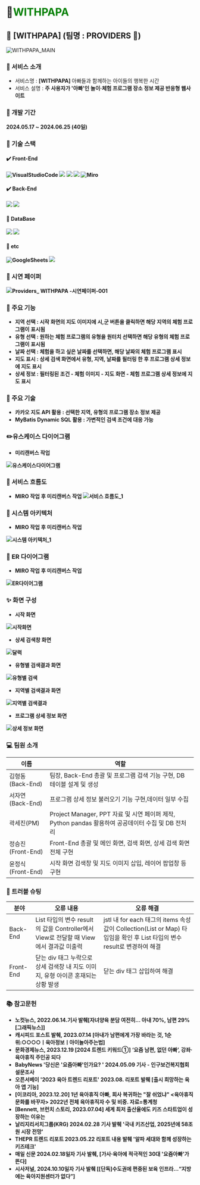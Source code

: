 # :baby_chick:<span style="color:green">**WITHPAPA** </span>
## :baby_chick: [WITHPAPA] (팀명 : PROVIDERS :raised_hands:)
![WITHPAPA_MAIN](https://github.com/smhrd-teamproviders/withpapa/assets/167040692/ca516de4-c653-47a2-885c-7d7d0fb872ea)

### :open_file_folder: 서비스 소개
- 서비스명 : <b>[WITHPAPA] </b> 아빠들과 함께하는 아이들의 행복한 시간
- 서비스 설명 : <b>주 사용자가 '아빠'인 놀이·체험 프로그램 장소 정보 제공 반응형 웹사이트
  <br>
### :calendar: 개발 기간 
<b> 2024.05.17 ~ 2024.06.25 (40일)


### :wrench: 기술 스택
#### :heavy_check_mark: Front-End

![VisualStudioCode](https://img.shields.io/badge/Visual_Studio_Code-0078D4?style=for-the-badge&logo=visual%20studio%20code&logoColor=white)
<img src="https://img.shields.io/badge/css-1572B6?style=for-the-badge&logo=css3&logoColor=white">
<img src="https://img.shields.io/badge/html5-E34F26?style=for-the-badge&logo=html5&logoColor=white">
<img src="https://img.shields.io/badge/javascript-F7DF1E?style=for-the-badge&logo=javascript&logoColor=black">
![Miro](https://img.shields.io/badge/Miro-050038?style=for-the-badge&logo=Miro&logoColor=white)


#### :heavy_check_mark: Back-End
<img src="https://img.shields.io/badge/apache tomcat-F8DC75?style=for-the-badge&logo=apachetomcat&logoColor=white">
<img src="https://img.shields.io/badge/spring-6DB33F?style=for-the-badge&logo=spring&logoColor=white">

 

#### :file_folder: DataBase
<img src="https://img.shields.io/badge/mysql-4479A1?style=for-the-badge&logo=mysql&logoColor=white">
<img src="https://img.shields.io/badge/python-3776AB?style=for-the-badge&logo=python&logoColor=white">


#### :paperclip: etc

![GoogleSheets](https://img.shields.io/badge/Google%20Sheets-34A853?style=for-the-badge&logo=google-sheets&logoColor=white)
<img src="https://img.shields.io/badge/github-181717?style=for-the-badge&logo=github&logoColor=white">
 

### :page_facing_up: 시연 페이퍼 
![Providers_ WITHPAPA -시연페이퍼-001](https://github.com/smhrd-teamproviders/withpapa/assets/167040692/4889006a-c562-41f7-9d03-f256ef9e9a97)


### :hatched_chick: 주요 기능
- 지역 선택 : 시작 화면의 지도 이미지에 시,군 버튼을 클릭하면 해당 지역의 체험 프로그램이 표시됨
- 유형 선택 : 원하는 체험 프로그램의 유형을 원터치 선택하면 해당 유형의 체험 프로그램이 표시됨
- 날짜 선택 : 체험을 하고 싶은 날짜를 선택하면, 해당 날짜의 체험 프로그램 표시
- 지도 표시 : 상세 검색 화면에서 유형, 지역, 날짜를 필터링 한 후 프로그램 상세 정보에 지도 표시
- 상세 정보 : 필터링된 조건 - 체험 이미지 - 지도 화면 - 체험 프로그램 상세 정보에 지도 표시

### :key: 주요 기술
- 카카오 지도 API 활용 : 선택한 지역, 유형의 프로그램 장소 정보 제공
- MyBatis Dynamic SQL 활용 : 가변적인 검색 조건에 대응 가능

### :pencil2:유스케이스 다이어그램
- 미리캔버스 작업

![유스케이스다이어그램](https://github.com/smhrd-teamproviders/withpapa/assets/167040692/79223cda-2395-4e06-9bdc-bab7e75430b0)

### :notebook_with_decorative_cover: 서비스 흐름도
- MIRO 작업 후 미리캔버스 작업
![서비스 흐름도_1](https://github.com/smhrd-teamproviders/withpapa/assets/167040692/88bc19c4-996f-49ae-b1ed-1a2bfb5f4914)


### :notebook_with_decorative_cover: 시스템 아키텍처
- MIRO 작업 후 미리캔버스 작업

![시스템 아키텍처_1](https://github.com/smhrd-teamproviders/withpapa/assets/167040692/a1b4273a-f12e-4155-a972-081477b336ce)



### :pushpin: ER 다이어그램
- MIRO 작업 후 미리캔버스 작업

![ER다이어그램](https://github.com/smhrd-teamproviders/withpapa/assets/167040692/0c061288-a37f-42cc-92f8-0daf50987527)




### :sparkles: 화면 구성

- 시작 화면
  
![시작화면](https://github.com/smhrd-teamproviders/withpapa/assets/167040692/ff4674c3-de84-4727-b23c-2727d388ec63)


- 상세 검색창 화면

![달력](https://github.com/smhrd-teamproviders/withpapa/assets/167040692/2f2d5c6f-7096-4498-b84b-4c6cf4bb4f36)


- 유형별 검색결과 화면

![유형별 검색](https://github.com/smhrd-teamproviders/withpapa/assets/167040692/82ec2a55-0043-48eb-ae7e-88336403f486)

- 지역별 검색결과 화면
  
![지역별 검색결과](https://github.com/smhrd-teamproviders/withpapa/assets/167040692/ca763bb2-af21-41bc-b943-5a1ac94a366e)


- 프로그램 상세 정보 화면
  
![상세 정보 화면](https://github.com/smhrd-teamproviders/withpapa/assets/167040692/4cabd2ce-c874-4cc2-9700-b1f0f9ce3d3f)



### :computer: 팀원 소개


|이름    |역할          |
|--------|--------------|
|김형동(Back-End)|팀장, Back-End 총괄 및 프로그램 검색 기능 구현, DB 테이블 설계 및 생성|
|서자연(Back-End)|프로그램 상세 정보 불러오기 기능 구현,데이터 일부 수집|
|곽세진(PM)| Project Manager, PPT 자료 및 시연 페이퍼 제작, Python pandas 활용하여 공공데이터 수집 및 DB 전처리|
|정승진(Front-End)|Front-End 총괄 및 메인 화면, 검색 화면, 상세 검색 화면 전체 구현|
|윤정식(Front-End)|시작 화면 검색창 및 지도 이미지 삽입, 레이어 팝업창 등 구현|

### :dart: 트러블 슈팅


|분야    |오류 내용               |오류 해결                                |
|-------------|-----------------------|-----------------------------------------|
|Back-End|List<SearchResult> 타입의 변수 result의 값을 Controller에서 View로 전달할 때 View에서 결과값 미출력|jstl 내 for each 태그의 items 속성값이 Collection(List or Map) 타입임을 확인 후 List 타입의 변수 result로 변경하여 해결|
|Front-End|닫는 div 태그 누락으로 상세 검색창 내 지도 이미지, 유형 아이콘 혼재되는 상황 발생|닫는 div 태그 삽입하여 해결|


### :books: 참고문헌
- 노컷뉴스, 2022.06.14.기사 발췌[자녀양육 분담 여전히... 아내 70%, 남편 29% [그래픽뉴스]]
- 캐시피드 포스트 발췌, 2023.07.14 [아내가 남편에게 가장 바라는 것, 1순위:○○○○ㅣ육아정보ㅣ아이놀아주는법]
- 문화경제뉴스, 2023.12.19 [2024 트렌드 키워드①] ‘요즘 남편, 없던 아빠’, 강좌·육아휴직 주인공 되다
- BabyNews '당신은 '요즘아빠'인가요? ' 2024.05.09 기사 - 인구보건복지협회 설문조사 
- 오픈서베이 '2023 육아 트렌드 리포트' 2023.08. 리포트 발췌  [출시 희망하는 육아 앱 기능] 
- [이코리아, 2023.12.20] 1년 육아휴직 아빠, 회사 복귀하는 "잘 쉬었냐" <육아휴직 문화를 바꾸자> 2022년 전체 육아휴직자 수 및 비중. 자료=통계청 
- [Bennett, 브런치 스토리, 2023.07.04] 세계 최저 출산율에도 키즈 스타트업이 성장하는 이유는 
- 날리지리서치그룹(KRG) 2024.02.28 기사 발췌 '국내 키즈산업, 2025년에 58조원 시장 전망'
- THEPR 트렌드 리포트 2023.05.22 리포트 내용 발췌 '알파 세대와 함께 성장하는 키즈테크'
- 매일 신문 2024.02.18일자 기사 발췌, [가사·육아에 적극적인 30대 '요즘아빠'가 뜬다]
- 시사저널, 2024.10.10일자 기사 발췌 [[단독]수도권에 편중된 보육 인프라…“지방에는 육아지원센터가 없다”]






















